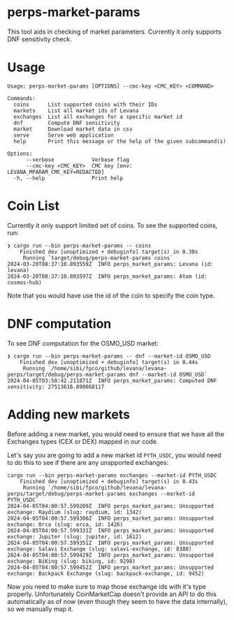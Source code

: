 # perps-market-params

This tool aids in checking of market parameters. Currently it only
supports DNF sensitivity check.

# Usage

``` shellsession
Usage: perps-market-params [OPTIONS] --cmc-key <CMC_KEY> <COMMAND>

Commands:
  coins      List supported coins with their IDs
  markets    List all market ids of Levana
  exchanges  List all exchanges for a specific market id
  dnf        Compute DNF sensitivity
  market     Download market data in csv
  serve      Serve web application
  help       Print this message or the help of the given subcommand(s)

Options:
      --verbose            Verbose flag
      --cmc-key <CMC_KEY>  CMC key [env: LEVANA_MPARAM_CMC_KEY=REDACTED]
  -h, --help               Print help
```

# Coin List

Currently it only support limited set of coins. To see the supported
coins, run:

``` shellsession
❯ cargo run --bin perps-market-params -- coins
    Finished dev [unoptimized + debuginfo] target(s) in 0.30s
     Running `target/debug/perps-market-params coins`
2024-03-20T08:37:10.893559Z  INFO perps_market_params: Levana (id: levana)
2024-03-20T08:37:10.893597Z  INFO perps_market_params: Atom (id: cosmos-hub)
```

Note that you would have use the id of the coin to specify the coin
type.

# DNF computation

To see DNF computation for the OSMO_USD market:

```
❯ cargo run --bin perps-market-params -- dnf --market-id OSMO_USD
    Finished dev [unoptimized + debuginfo] target(s) in 0.44s
     Running `/home/sibi/fpco/github/levana/levana-perps/target/debug/perps-market-params dnf --market-id OSMO_USD`
2024-04-05T03:58:42.211871Z  INFO perps_market_params: Computed DNF sensitivity: 27513616.890668117
```

# Adding new markets

Before adding a new market, you would need to ensure that we have all
the Exchanges types (CEX or DEX) mapped in our code.

Let's say you are going to add a new market id `PYTH_USDC`, you would
need to do this to see if there are any unspported exchanges:

``` shellsession
cargo run --bin perps-market-params exchanges --market-id PYTH_USDC
    Finished dev [unoptimized + debuginfo] target(s) in 0.43s
     Running `/home/sibi/fpco/github/levana/levana-perps/target/debug/perps-market-params exchanges --market-id PYTH_USDC`
2024-04-05T04:00:57.599209Z  INFO perps_market_params: Unsupported exchange: Raydium (slug: raydium, id: 1342)
2024-04-05T04:00:57.599306Z  INFO perps_market_params: Unsupported exchange: Orca (slug: orca, id: 1426)
2024-04-05T04:00:57.599331Z  INFO perps_market_params: Unsupported exchange: Jupiter (slug: jupiter, id: 1612)
2024-04-05T04:00:57.599351Z  INFO perps_market_params: Unsupported exchange: Salavi Exchange (slug: salavi-exchange, id: 8388)
2024-04-05T04:00:57.599429Z  INFO perps_market_params: Unsupported exchange: BiKing (slug: biking, id: 9298)
2024-04-05T04:00:57.599452Z  INFO perps_market_params: Unsupported exchange: Backpack Exchange (slug: backpack-exchange, id: 9452)
```

Now you need to make sure to map those exchange ids with it's type
properly. Unfortunately CoinMarketCap doesn't provide an API to do
this automatically as of now (even though they seem to have the data
internally), so we manually map it.
